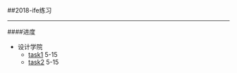##2018-ife练习
***
####进度
- 设计学院
	- [task1](http://www.pol-yuan.com/ife2018/task1/index.html) 5-15
	- [task2](http://www.pol-yuan.com/ife2018/task2/index.html) 5-15
